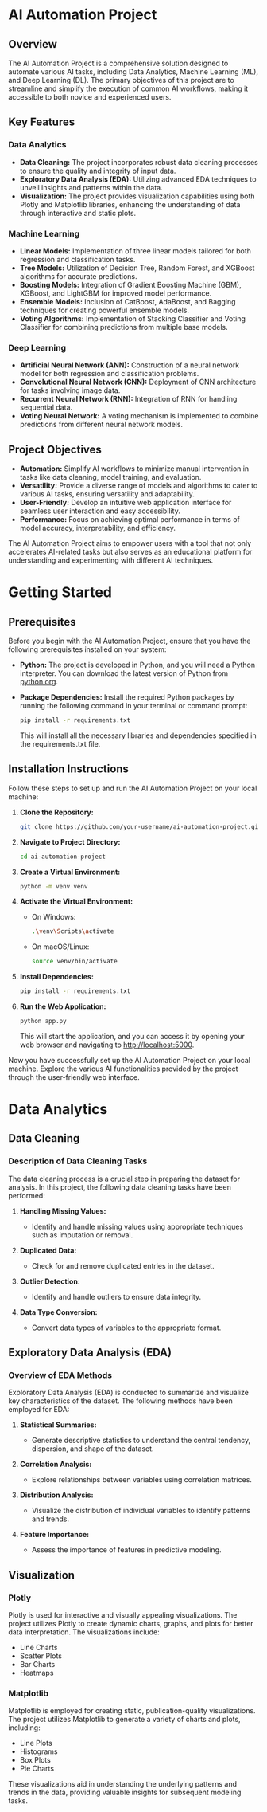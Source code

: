 # AI Automation Project

## Overview
The AI Automation Project is a comprehensive solution designed to automate various AI tasks, including Data Analytics, Machine Learning (ML), and Deep Learning (DL). The primary objectives of this project are to streamline and simplify the execution of common AI workflows, making it accessible to both novice and experienced users.

## Key Features
### Data Analytics
- **Data Cleaning:** The project incorporates robust data cleaning processes to ensure the quality and integrity of input data.
- **Exploratory Data Analysis (EDA):** Utilizing advanced EDA techniques to unveil insights and patterns within the data.
- **Visualization:** The project provides visualization capabilities using both Plotly and Matplotlib libraries, enhancing the understanding of data through interactive and static plots.

### Machine Learning
- **Linear Models:** Implementation of three linear models tailored for both regression and classification tasks.
- **Tree Models:** Utilization of Decision Tree, Random Forest, and XGBoost algorithms for accurate predictions.
- **Boosting Models:** Integration of Gradient Boosting Machine (GBM), XGBoost, and LightGBM for improved model performance.
- **Ensemble Models:** Inclusion of CatBoost, AdaBoost, and Bagging techniques for creating powerful ensemble models.
- **Voting Algorithms:** Implementation of Stacking Classifier and Voting Classifier for combining predictions from multiple base models.

### Deep Learning
- **Artificial Neural Network (ANN):** Construction of a neural network model for both regression and classification problems.
- **Convolutional Neural Network (CNN):** Deployment of CNN architecture for tasks involving image data.
- **Recurrent Neural Network (RNN):** Integration of RNN for handling sequential data.
- **Voting Neural Network:** A voting mechanism is implemented to combine predictions from different neural network models.

## Project Objectives
- **Automation:** Simplify AI workflows to minimize manual intervention in tasks like data cleaning, model training, and evaluation.
- **Versatility:** Provide a diverse range of models and algorithms to cater to various AI tasks, ensuring versatility and adaptability.
- **User-Friendly:** Develop an intuitive web application interface for seamless user interaction and easy accessibility.
- **Performance:** Focus on achieving optimal performance in terms of model accuracy, interpretability, and efficiency.

The AI Automation Project aims to empower users with a tool that not only accelerates AI-related tasks but also serves as an educational platform for understanding and experimenting with different AI techniques.

# Getting Started

## Prerequisites
Before you begin with the AI Automation Project, ensure that you have the following prerequisites installed on your system:

- **Python:** The project is developed in Python, and you will need a Python interpreter. You can download the latest version of Python from [python.org](https://www.python.org/).

- **Package Dependencies:** Install the required Python packages by running the following command in your terminal or command prompt:

    ```bash
    pip install -r requirements.txt
    ```

    This will install all the necessary libraries and dependencies specified in the requirements.txt file.

## Installation Instructions
Follow these steps to set up and run the AI Automation Project on your local machine:

1. **Clone the Repository:**
    ```bash
    git clone https://github.com/your-username/ai-automation-project.git
    ```

2. **Navigate to Project Directory:**
    ```bash
    cd ai-automation-project
    ```

3. **Create a Virtual Environment:**
    ```bash
    python -m venv venv
    ```

4. **Activate the Virtual Environment:**
    - On Windows:
        ```bash
        .\venv\Scripts\activate
        ```
    - On macOS/Linux:
        ```bash
        source venv/bin/activate
        ```

5. **Install Dependencies:**
    ```bash
    pip install -r requirements.txt
    ```

6. **Run the Web Application:**
    ```bash
    python app.py
    ```

    This will start the application, and you can access it by opening your web browser and navigating to [http://localhost:5000](http://localhost:5000).

Now you have successfully set up the AI Automation Project on your local machine. Explore the various AI functionalities provided by the project through the user-friendly web interface.

# Data Analytics

## Data Cleaning

### Description of Data Cleaning Tasks

The data cleaning process is a crucial step in preparing the dataset for analysis. In this project, the following data cleaning tasks have been performed:

1. **Handling Missing Values:**
   - Identify and handle missing values using appropriate techniques such as imputation or removal.

2. **Duplicated Data:**
   - Check for and remove duplicated entries in the dataset.

3. **Outlier Detection:**
   - Identify and handle outliers to ensure data integrity.

4. **Data Type Conversion:**
   - Convert data types of variables to the appropriate format.

## Exploratory Data Analysis (EDA)

### Overview of EDA Methods

Exploratory Data Analysis (EDA) is conducted to summarize and visualize key characteristics of the dataset. The following methods have been employed for EDA:

1. **Statistical Summaries:**
   - Generate descriptive statistics to understand the central tendency, dispersion, and shape of the dataset.

2. **Correlation Analysis:**
   - Explore relationships between variables using correlation matrices.

3. **Distribution Analysis:**
   - Visualize the distribution of individual variables to identify patterns and trends.

4. **Feature Importance:**
   - Assess the importance of features in predictive modeling.

## Visualization

### Plotly

Plotly is used for interactive and visually appealing visualizations. The project utilizes Plotly to create dynamic charts, graphs, and plots for better data interpretation. The visualizations include:

- Line Charts
- Scatter Plots
- Bar Charts
- Heatmaps

### Matplotlib

Matplotlib is employed for creating static, publication-quality visualizations. The project utilizes Matplotlib to generate a variety of charts and plots, including:

- Line Plots
- Histograms
- Box Plots
- Pie Charts

These visualizations aid in understanding the underlying patterns and trends in the data, providing valuable insights for subsequent modeling tasks.


